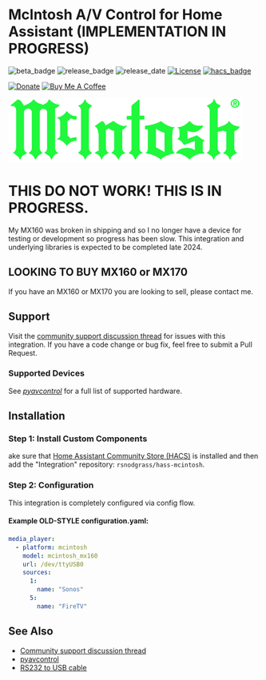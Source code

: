 # McIntosh A/V Control for Home Assistant (IMPLEMENTATION IN PROGRESS)

![beta_badge](https://img.shields.io/badge/maturity-Beta-yellow.png)
![release_badge](https://img.shields.io/github/v/release/rsnodgrass/hass-mcintosh.svg)
![release_date](https://img.shields.io/github/release-date/rsnodgrass/hass-mcintosh.svg)
[![License](https://img.shields.io/badge/License-Apache%202.0-blue.svg)](https://opensource.org/licenses/MIT)
[![hacs_badge](https://img.shields.io/badge/HACS-Default-orange.svg)](https://github.com/hacs/integration)

[![Donate](https://img.shields.io/badge/Donate-PayPal-green.svg)](https://www.paypal.com/cgi-bin/webscr?cmd=_donations&business=WREP29UDAMB6G)
[![Buy Me A Coffee](https://img.shields.io/badge/buy%20me%20a%20coffee-donate-yellow.svg)](https://buymeacoffee.com/DYks67r)

![McIntosh Logo](https://raw.githubusercontent.com/rsnodgrass/hass-mcintosh/main/brands/logo.png)

# THIS DO NOT WORK! THIS IS IN PROGRESS.

My MX160 was broken in shipping and so I no longer have a device for testing or development so progress has been slow. This integration and underlying libraries is expected to be completed late 2024.

## LOOKING TO BUY MX160 or MX170

If you have an MX160 or MX170 you are looking to sell, please contact me.

## Support

Visit the [community support discussion thread](XXXXXX) for issues with this integration. If you have a code change or bug fix, feel free to submit a Pull Request.

### Supported Devices

See *[pyavcontrol](https://github.com/rsnodgrass/pyavcontrol/blob/main/SUPPORTED.md#McIntosh)* for a full list of supported hardware.

## Installation

### Step 1: Install Custom Components

ake sure that [Home Assistant Community Store (HACS)](https://github.com/custom-components/hacs) is installed and then add the "Integration" repository: `rsnodgrass/hass-mcintosh`.

### Step 2: Configuration

This integration is completely configured via config flow.

#### Example OLD-STYLE configuration.yaml:

```yaml
media_player:
  - platform: mcintosh
    model: mcintosh_mx160
    url: /dev/ttyUSB0
    sources:
      1:
        name: "Sonos"
      5:
        name: "FireTV"
```

## See Also

* [Community support discussion thread](https://community.home-assistant.io/t/mcintosh-dayton-audio-sonance-multi-zone-amps/450908)
* [pyavcontrol](https://github.com/rsnodgrass/pyavcontrol)
* [RS232 to USB cable](https://www.amazon.com/RS232-to-USB/dp/B0759HSLP1?tag=carreramfi-20)
